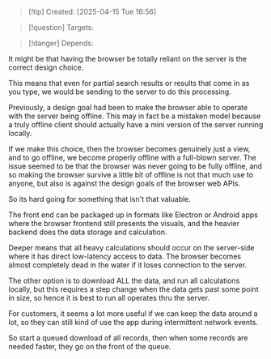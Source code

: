 
>[!tip] Created: [2025-04-15 Tue 16:56]

>[!question] Targets: 

>[!danger] Depends: 

It might be that having the browser be totally reliant on the server is the correct design choice.

This means that even for partial search results or results that come in as you type, we would be sending to the server to do this processing. 

Previously, a design goal had been to make the browser able to operate with the server being offline. This may in fact be a mistaken model because a truly offline client should actually have a mini version of the server running locally. 

If we make this choice, then the browser becomes genuinely just a view, and to go offline, we become properly offline with a full-blown server. The issue seemed to be that the browser was never going to be fully offline, and so making the browser survive a little bit of offline is not that much use to anyone, but also is against the design goals of the browser web APIs. 

So its hard going for something that isn't that valuable. 

The front end  can be packaged up in formats like Electron or Android apps where the browser frontend still presents the visuals, and the heavier backend does the data storage and calculation. 

Deeper means that all heavy calculations should occur on the server-side where it has direct low-latency access to data. The browser becomes almost completely dead in the water if it loses connection to the server. 

The other option is to download ALL the data, and run all calculations locally, but this requires a step change when the data gets past some point in size, so hence it is best to run all operates thru the server.

For customers, it seems a lot more useful if we can keep the data around a lot, so they can still kind of use the app during intermittent network events.

So start a queued download of all records, then when some records are needed faster, they go on the front of the queue.